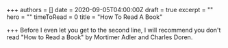 +++
authors = []
date = 2020-09-05T04:00:00Z
draft = true
excerpt = ""
hero = ""
timeToRead = 0
title = "How To Read A Book"

+++
Before I even let you get to the second line, I will recommend you don't read "How to Read a Book" by Mortimer Adler and Charles Doren. 